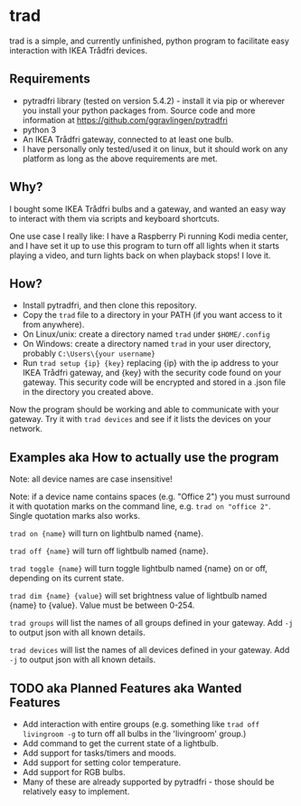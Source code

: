 # trad

trad is a simple, and currently unfinished, python program to facilitate easy interaction with IKEA Trådfri devices.

## Requirements
- pytradfri library (tested on version 5.4.2) - install it via pip or wherever you install your python packages from. Source code and more information at https://github.com/ggravlingen/pytradfri
- python 3
- An IKEA Trådfri gateway, connected to at least one bulb.
- I have personally only tested/used it on linux, but it should work on any platform as long as the above requirements are met.

## Why?
I bought some IKEA Trådfri bulbs and a gateway, and wanted an easy way to interact with them via scripts and keyboard shortcuts.

One use case I really like: I have a Raspberry Pi running Kodi media center, and I have set it up to use this program to turn off all lights when it starts playing a video, and turn lights back on when playback stops! I love it.

## How?
- Install pytradfri, and then clone this repository.
- Copy the `trad` file to a directory in your PATH (if you want access to it from anywhere).
- On Linux/unix: create a directory named `trad` under `$HOME/.config`
- On Windows: create a directory named `trad` in your user directory, probably `C:\Users\{your username}` 
- Run `trad setup {ip} {key}` replacing {ip} with the ip address to your IKEA Trådfri gateway, and {key} with the security code found on your gateway. This security code will be encrypted and stored in a .json file in the directory you created above.

Now the program should be working and able to communicate with your gateway. Try it with `trad devices` and see if it lists the devices on your network.

## Examples aka How to actually use the program

Note: all device names are case insensitive! 

Note: if a device name contains spaces (e.g. "Office 2") you must surround it with quotation marks on the command line, e.g. `trad on "office 2"`. Single quotation marks also works.

`trad on {name}` will turn on lightbulb named {name}. 

`trad off {name}` will turn off lightbulb named {name}. 

`trad toggle {name}` will turn toggle lightbulb named {name} on or off, depending on its current state.

`trad dim {name} {value}` will set brightness value of lightbulb named {name} to {value}. Value must be between 0-254.

`trad groups` will list the names of all groups defined in your gateway. Add `-j` to output json with all known details.

`trad devices` will list the names of all devices defined in your gateway. Add `-j` to output json with all known details.

## TODO aka Planned Features aka Wanted Features
- Add interaction with entire groups (e.g. something like `trad off livingroom -g` to turn off all bulbs in the 'livingroom' group.)
- Add command to get the current state of a lightbulb.
- Add support for tasks/timers and moods.
- Add support for setting color temperature.
- Add support for RGB bulbs.
- Many of these are already supported by pytradfri - those should be relatively easy to implement.
